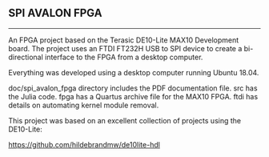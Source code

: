 SPI AVALON FPGA
---------------
---------------

An FPGA project based on the Terasic DE10-Lite MAX10 Development board.
The project uses an FTDI FT232H USB to SPI device to create a bi-directional
interface to the FPGA from a desktop computer.

Everything was developed using a desktop computer running Ubuntu 18.04.

doc/spi_avalon_fpga directory includes the PDF documentation file.
src has the Julia code.
fpga has a Quartus archive file for the MAX10 FPGA.
ftdi has details on automating kernel module removal.

This project was based on an excellent collection of projects
using the DE10-Lite:

https://github.com/hildebrandmw/de10lite-hdl
